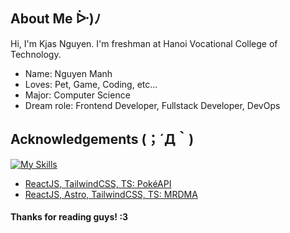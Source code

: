
## About Me ᐕ)ﾉ
Hi, I'm Kjas Nguyen. I'm freshman at Hanoi Vocational College of Technology.
- Name: Nguyen Manh
- Loves: Pet, Game, Coding, etc...
- Major: Computer Science
- Dream role: Frontend Developer, Fullstack Developer, DevOps


## Acknowledgements (；´Д｀)

[![My Skills](https://skillicons.dev/icons?i=html,css,js,react,astro,ts,nextjs,java,postman,figma,ps)](https://skillicons.dev)

- [ReactJS, TailwindCSS, TS: PokéAPI](https://pokeapi.kjasng.com/)
- [ReactJS, Astro, TailwindCSS, TS: MRDMA](https://mrdma.com/)


#### Thanks for reading guys! :3
